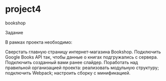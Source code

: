 # project4
bookshop

Задание

В рамках проекта необходимо:

Сверстать главную страницу интернет-магазина Bookshop. 
Подключить Google Books API так, чтобы данные о книгах подгружались с сервера.
Подключить созданный вами ранее слайдер.
Поработать над правильной организацией проекта:
реализовать модульную структуру;
подключить Webpack;
настроить сборку с минификацией.

